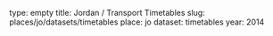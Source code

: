 type: empty
title: Jordan / Transport Timetables
slug: places/jo/datasets/timetables
place: jo
dataset: timetables
year: 2014
